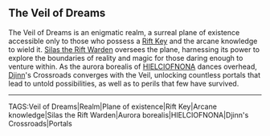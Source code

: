 ## The Veil of Dreams

The Veil of Dreams is an enigmatic realm, a surreal plane of existence accessible only to those who possess a [Rift Key](../Artifacts/Rift%20Key.md) and the arcane knowledge to wield it. [Silas the Rift Warden](../People/Silas_Rift_Warden.md) oversees the plane, harnessing its power to explore the boundaries of reality and magic for those daring enough to venture within. As the aurora borealis of [HIELCIOFNONA](HIELCIOFNONA.md) dances overhead, [Djinn](../People/Djinn.md)'s Crossroads converges with the Veil, unlocking countless portals that lead to untold possibilities, as well as to perils that few have survived.


---

TAGS:Veil of Dreams|Realm|Plane of existence|Rift Key|Arcane knowledge|Silas the Rift Warden|Aurora borealis|HIELCIOFNONA|Djinn's Crossroads|Portals
